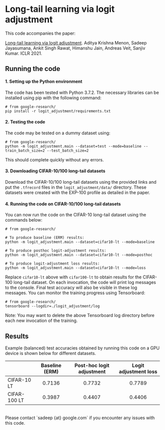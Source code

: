 # Long-tail learning via logit adjustment

This code accompanies the paper:

[Long-tail learning via logit adjustment](https://arxiv.org/abs/2007.07314).
Aditya Krishna Menon, Sadeep Jayasumana, Ankit Singh Rawat, Himanshu Jain, Andreas Veit, Sanjiv Kumar.
ICLR 2021.

## Running the code

#### 1. Setting up the Python environment
The code has been tested with Python 3.7.2. The necessary libraries can be
installed using pip with the following command:

```
# from google-research/
pip install -r logit_adjustment/requirements.txt
```


#### 2. Testing the code
The code may be tested on a dummy dataset using:

```
# from google-research/
python -m logit_adjustment.main --dataset=test --mode=baseline --train_batch_size=2 --test_batch_size=2
```

This should complete quickly without any errors.


#### 3. Downloading CIFAR-10/100 long-tail datasets
Download the CIFAR-10/100 long-tail datasets using the provided links and put
the `.tfrecord` files in the `logit_adjustment/data/` directory. These datasets
were created with the EXP-100 profile as detailed in the paper.


#### 4. Running the code on CIFAR-10/100 long-tail datasets

You can now run the code on the CIFAR-10 long-tail dataset using the commands
below:

```
# from google-research/

# To produce baseline (ERM) results:
python -m logit_adjustment.main --dataset=cifar10-lt --mode=baseline

# To produce posthoc logit-adjustment results:
python -m logit_adjustment.main --dataset=cifar10-lt --mode=posthoc

# To produce logit-adjustment loss results:
python -m logit_adjustment.main --dataset=cifar10-lt --mode=loss
```

Replace `cifar10-lt` above with `cifar100-lt` to obtain results for the
CIFAR-100 long-tail dataset. On each invocation, the code will print log
messages to the console. Final test accuracy will also be visible in these
log messages. You can monitor the training progress using Tensorboard:

```
# from google-research/
tensorboard --logdir=./logit_adjustment/log
```

Note: You may want to delete the above Tensorboard log directory before each
new invocation of the training.

## Results

Example (balanced) test accuracies obtained by running this code on a GPU device
is shown below for different datasets.

<center>

|             | Baseline (ERM) | Post-hoc logit adjustment | Logit adjustment loss |
|:------------|:--------------:|:-------------------------:|:-----------------:|
| CIFAR-10 LT |       0.7136   |          0.7732           |       0.7789      |
| CIFAR-100 LT|       0.3987   |          0.4407           |       0.4406      |

</center>

<br/>
Please contact `sadeep {at} google.com` if you encounter any issues with this
code.
